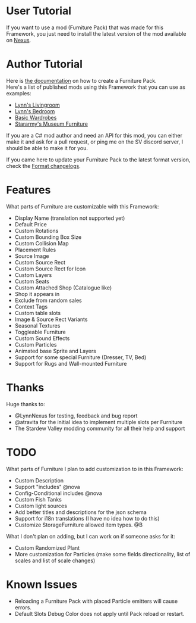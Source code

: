 # User Tutorial

If you want to use a mod (Furniture Pack) that was made for this Framework, you just need to install the latest version of the mod available on [Nexus](https://www.nexusmods.com/stardewvalley/mods/23458?tab=files).

# Author Tutorial

Here is [the documentation](https://github.com/Leroymilo/FurnitureFramework/blob/main/doc/Author.md) on how to create a Furniture Pack.  
Here's a list of published mods using this Framework that you can use as examples:
- [Lynn's Livingroom](https://www.nexusmods.com/stardewvalley/mods/23677)
- [Lynn's Bedroom](https://www.nexusmods.com/stardewvalley/mods/24275)
- [Basic Wardrobes](https://www.nexusmods.com/stardewvalley/mods/23666)
- [Stararmy's Museum Furniture](https://www.nexusmods.com/stardewvalley/mods/24224)

If you are a C# mod author and need an API for this mod, you can either make it and ask for a pull request, or ping me on the SV discord server, I should be able to make it for you.

If you came here to update your Furniture Pack to the latest format version, check the [Format changelogs](https://github.com/Leroymilo/FurnitureFramework/blob/main/doc/Format%20changelogs.md).

# Features

What parts of Furniture are customizable with this Framework:
- Display Name (translation not supported yet)
- Default Price
- Custom Rotations
- Custom Bounding Box Size
- Custom Collision Map
- Placement Rules
- Source Image
- Custom Source Rect
- Custom Source Rect for Icon
- Custom Layers
- Custom Seats
- Custom Attached Shop (Catalogue like)
- Shop it appears in
- Exclude from random sales
- Context Tags
- Custom table slots
- Image & Source Rect Variants
- Seasonal Textures
- Toggleable Furniture
- Custom Sound Effects
- Custom Particles
- Animated base Sprite and Layers
- Support for some special Furniture (Dresser, TV, Bed)
- Support for Rugs and Wall-mounted Furniture

# Thanks

Huge thanks to:
- @LynnNexus for testing, feedback and bug report
- @atravita for the initial idea to implement multiple slots per Furniture
- The Stardew Valley modding community for all their help and support

# TODO

What parts of Furniture I plan to add customization to in this Framework:
- Custom Description
- Support "includes"			@nova
- Config-Conditional includes	@nova
- Custom Fish Tanks
- Custom light sources
- Add better titles and descriptions for the json schema
- Support for i18n translations (I have no idea how to do this)
- Customize StorageFurniture allowed item types.	@B

What I don't plan on adding, but I can work on if someone asks for it:
- Custom Randomized Plant
- More customization for Particles (make some fields directionality, list of scales and list of scale changes)

# Known Issues

- Reloading a Furniture Pack with placed Particle emitters will cause errors.
- Default Slots Debug Color does not apply until Pack reload or restart.

